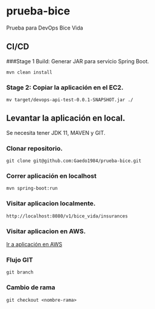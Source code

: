 # prueba-bice
Prueba para DevOps Bice Vida

## CI/CD
###Stage 1 Build: Generar JAR para servicio Spring Boot.
```
mvn clean install
```
### Stage 2: Copiar la aplicación en el EC2.
```
mv target/devops-api-test-0.0.1-SNAPSHOT.jar ./
```

## Levantar la aplicación en local.

Se necesita tener JDK 11, MAVEN y GIT. 
### Clonar repositorio.
```
git clone git@github.com:Gaedo1984/prueba-bice.git
```

### Correr aplicación en localhost
```
mvn spring-boot:run
```

### Visitar aplicacion localmente.
```
http://localhost:8080/v1/bice_vida/insurances
```

### Visitar aplicacion en AWS.

[Ir a aplicación en AWS](http://bicevidaentorno-env.eba-avkfwjpz.us-east-1.elasticbeanstalk.com/v1/bice_vida/insurances)

### Flujo GIT
```
git branch
```

### Cambio de rama
```
git checkout <nombre-rama>
```